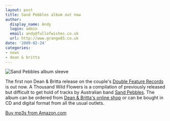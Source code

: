 ```yaml
---
layout: post
title: Sand Pebbles album out now
author:
  display_name: Andy
  login: admin
  email: andy@fullofwishes.co.uk
  url: http://www.grange85.co.uk
date: '2009-02-24'
categories:
- news
- dean & britta
---
```

<div class="imagebox-a"><img src="https://media.fullofwishes.co.uk/ahfow/uploads/2009/01/sandpebb_a_thousand_wild_flowers_72dpi_250px_rgb.jpg" alt="Sand Pebbles album sleeve" title="sandpebb_a_thousand_wild_flowers_72dpi_250px_rgb" class="size-full wp-image-993" /></div>
<p>The first non Dean & Britta release on the couple's <a href="http://www.myspace.com/doublefeaturerecords">Double Feature Records</a> is out now. A Thousand Wild Flowers is a compilation of previously released but difficult to get hold of tracks by Australian band <a href="http://www.myspace.com/sandpebbles">Sand Pebbles</a>. The album can be ordered from <a href="http://deanandbritta.com/shop.htm">Dean & Britta's online shop</a> or can be bought in CD and digital format from all the usual outlets.</p>
<p><a href="http://www.amazon.com/gp/product/B001OOF9PC?ie=UTF8&tag=aheadfullofwi-20&linkCode=as2&camp=1789&creative=390957&creativeASIN=B001OOF9PC">Buy mp3s from Amazon.com</a></p>
